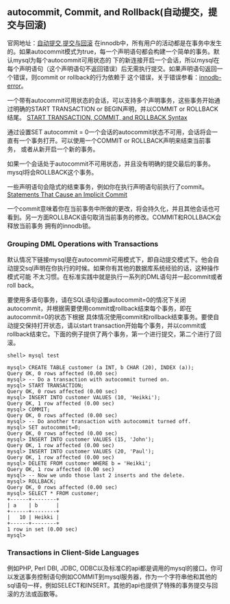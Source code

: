 ## autocommit, Commit, and Rollback(自动提交，提交与回滚)
官网地址：[自动提交,提交与回滚](https://dev.mysql.com/doc/refman/5.7/en/innodb-autocommit-commit-rollback.html)
在innodb中，所有用户的活动都是在事务中发生的。如果autocommit模式为true，每一个声明语句都会构建一个简单的事务。默认mysql为每个autocommit可用状态的
下的新连接开启一个会话，所以mysql在每个声明语句（这个声明语句不返回错误）后无需执行提交。如果声明语句返回一个错误，则commit or rollback的行为依赖于
这个错误，关于错误参看：[innodb-error](https://dev.mysql.com/doc/refman/5.7/en/innodb-error-handling.html)。

一个带有autocommit可用状态的会话，可以支持多个声明事务，这些事务开始通过明确的START TRANSACTION or BEGIN声明，并以COMMIT or ROLLBACK结尾。
[START TRANSACTION, COMMIT, and ROLLBACK Syntax](https://dev.mysql.com/doc/refman/5.7/en/commit.html)

通过设置SET autocommit = 0一个会话的autocommit状态不可用，会话将会一直有一个事务打开。可以使用一个COMMIT or ROLLBACK声明来结束当前事务，
或者从新开启一个新的事务。

如果一个会话处于autocommit不可用状态，并且没有明确的提交最后的事务。mysql将会ROLLBACK这个事务。

一些声明语句会隐式的结束事务，例如你在执行声明语句前执行了commit。[Statements That Cause an Implicit Commit](https://dev.mysql.com/doc/refman/5.7/en/implicit-commit.html)

一个commit意味着你在当前事务中所做的更改，将会持久化，并且其他会话也可看到。另一方面ROLLBACK语句取消当前事务的修改。COMMIT和ROLLBACK会释放当前事务
拥有的innodb锁。

### Grouping DML Operations with Transactions

默认情况下链接mysql是在autocommit可用模式下，即自动提交模式下。他会自动提交sql声明在你执行的时候。如果你有其他的数据库系统经验的话，这种操作模式可能
不太习惯。在标准实践中就是执行一系列的DML语句并一起commit或者roll back。

要使用多语句事务，请在SQL语句设置autocommit=0的情况下关闭autocommit，并根据需要使用commit或rollback结束每个事务，即在autocommit=0的状态下根据
具体情况使用commit和rollback结束事务。要使自动提交保持打开状态，请以start transaction开始每个事务，并以commit或rollback结束它。下面的例子提供了两个事务，第一个进行提交，第二个进行了回滚。

```
shell> mysql test

mysql> CREATE TABLE customer (a INT, b CHAR (20), INDEX (a));
Query OK, 0 rows affected (0.00 sec)
mysql> -- Do a transaction with autocommit turned on.
mysql> START TRANSACTION;
Query OK, 0 rows affected (0.00 sec)
mysql> INSERT INTO customer VALUES (10, 'Heikki');
Query OK, 1 row affected (0.00 sec)
mysql> COMMIT;
Query OK, 0 rows affected (0.00 sec)
mysql> -- Do another transaction with autocommit turned off.
mysql> SET autocommit=0;
Query OK, 0 rows affected (0.00 sec)
mysql> INSERT INTO customer VALUES (15, 'John');
Query OK, 1 row affected (0.00 sec)
mysql> INSERT INTO customer VALUES (20, 'Paul');
Query OK, 1 row affected (0.00 sec)
mysql> DELETE FROM customer WHERE b = 'Heikki';
Query OK, 1 row affected (0.00 sec)
mysql> -- Now we undo those last 2 inserts and the delete.
mysql> ROLLBACK;
Query OK, 0 rows affected (0.00 sec)
mysql> SELECT * FROM customer;
+------+--------+
| a    | b      |
+------+--------+
|   10 | Heikki |
+------+--------+
1 row in set (0.00 sec)
mysql>
```
### Transactions in Client-Side Languages

例如PHP, Perl DBI, JDBC, ODBC以及标准C的api都是调用的mysql的接口。你可以发送事务控制语句例如COMMIT到mysql服务器，作为一个字符串他和其他的sql语句一样，例如SELECT和INSERT。其他的api也提供了特殊的事务提交与回滚的方法或函数等。
